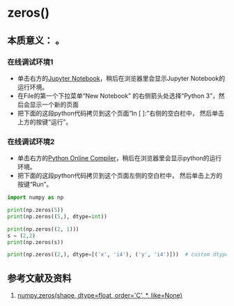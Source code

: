 # zeros()

## 本质意义： 。

### 在线调试环境1

- 单击右方的[Jupyter Notebook](https://mybinder.org/v2/gh/ipython/ipython-in-depth/master?filepath=binder/Index.ipynb)，稍后在浏览器里会显示Jupyter Notebook的运行环境。
- 在File的第一个下拉菜单“New Notebook” 的右侧箭头处选择“Python 3”，然后会显示一个新的页面
- 把下面的这段python代码拷贝到这个页面“In [ ]:”右侧的空白栏中， 然后单击上方的按键“运行”。

### 在线调试环境2

- 单击右方的[Python Online Compiler](https://trinket.io/python3/a5bd54189b)，稍后在浏览器里会显示python的运行环境。
- 把下面的这段python代码拷贝到这个页面左侧的空白栏中， 然后单击上方的按键“Run”。

```python
import numpy as np

print(np.zeros(5))
print(np.zeros((5,), dtype=int))

print(np.zeros((2, 1)))
s = (2,2)
print(np.zeros(s))

print(np.zeros((2,), dtype=[('x', 'i4'), ('y', 'i4')]))	 # custom dtype
```

## 参考文献及资料

1. [numpy.zeros(shape, dtype=float, order='C', *, like=None)](https://numpy.org/doc/stable/reference/generated/numpy.zeros.html#numpy.zeros)


